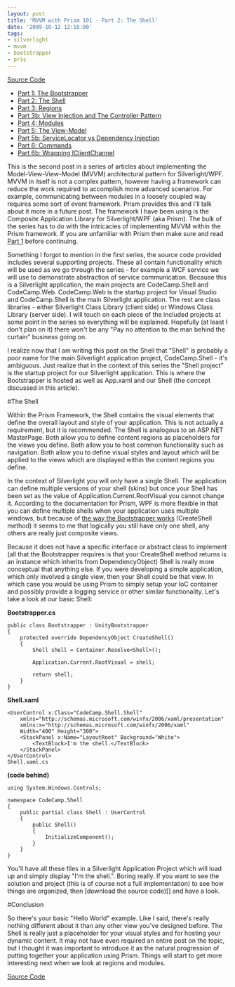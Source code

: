 ```yaml
---
layout: post
title: 'MVVM with Prism 101 - Part 2: The Shell'
date: '2009-10-12 12:18:00'
tags:
- silverlight
- mvvm
- bootstrapper
- pris
---
```


[Source Code](http://dvm-public-assets.s3.amazonaws.com/silverlight/Bootstrapper.zip)

* [Part 1: The Bootstrapper](/2009/10/03/mvvm-with-prism-101-ndash-part-1-the-bootstrapper/)
* [Part 2: The Shell](/2009/10/12/mvvm-with-prism-101-ndash-part-2-the-shell/)
* [Part 3: Regions](/2009/10/14/mvvm-and-prism-101-ndash-part-3-regions/)
 * [Part 3b: View Injection and The Controller Pattern](/2009/10/15/mvvm-with-prism-101-ndash-part-3b-view-injection-and/)
* [Part 4: Modules](/2009/10/23/mvvm-with-prism-101-ndash-part-4-modules/)
* [Part 5: The View-Model](2009/10/28/mvvm-with-prism-101-ndash-part-4-modules/)
 * [Part 5b: ServiceLocator vs Dependency Injection](/2009/11/02/mvvm-with-prism-101-ndash-part-5b-servicelocator-vs-depdency/)
* [Part 6: Commands](/2009/11/04/mvvm-with-prism-101-ndash-part-6-commands/)
 * [Part 6b: Wrapping IClientChannel](/2010/03/08/mvvm-with-prism-101-ndash-part-6b-wrapping-iclientchannel/)


This is the second post in a series of articles about implementing the Model-View-View-Model (MVVM) architectural pattern for Silverlight/WPF. MVVM in itself is not a complex pattern, however having a framework can reduce the work required to accomplish more advanced scenarios. For example, communicating between modules in a loosely coupled way requires some sort of event framework. Prism provides this and I'll talk about it more in a future post. The framework I have been using is the Composite Application Library for Silverlight/WPF (aka Prism). The bulk of the series has to do with the intricacies of implementing MVVM within the Prism framework. If you are unfamiliar with Prism then make sure and read [Part 1](/2009/10/03/mvvm-with-prism-101-ndash-part-1-the-bootstrapper/) before continuing.

Something I forgot to mention in the first series, the source code provided includes several supporting projects. These all contain functionality which will be used as we go through the series - for example a WCF service we will use to demonstrate abstraction of service communication. Because this is a Silverlight application, the main projects are CodeCamp.Shell and CodeCamp.Web. CodeCamp.Web is the startup project for Visual Studio and CodeCamp.Shell is the main Silverlight application. The rest are class libraries - either Silverlight Class Library (client side) or Windows Class Library (server side). I will touch on each piece of the included projects at some point in the series so everything will be explained. Hopefully (at least I don't plan on it) there won't be any "Pay no attention to the man behind the curtain" business going on.

I realize now that I am writing this post on the Shell that "Shell" is probably a poor name for the main Silverlight application project, CodeCamp.Shell - it's ambiguous. Just realize that in the context of this series the "Shell project" is the startup project for our Silverlight application. This is where the Bootstrapper is hosted as well as App.xaml and our Shell (the concept discussed in this article).

#The Shell

Within the Prism Framework, the Shell contains the visual elements that define the overall layout and style of your application. This is not actually a requirement, but it is recommended. The Shell is analogous to an ASP.NET MasterPage. Both allow you to define content regions as placeholders for the views you define. Both allow you to host common functionality such as navigation. Both allow you to define visual styles and layout which will be applied to the views which are displayed within the content regions you define.

In the context of Silverlight you will only have a single Shell. The application can define multiple versions of your shell (skins) but once your Shell has been set as the value of Application.Current.RootVisual you cannot change it. According to the documentation for Prism, WPF is more flexible in that you can define multiple shells when your application uses multiple windows, but because of [the way the Bootstrapper works](/2009/10/03/mvvm-with-prism-101-ndash-part-1-the-bootstrapper/) (CreateShell method) it seems to me that logically you still have only one shell, any others are really just composite views.

Because it does not have a specific interface or abstract class to implement (all that the Bootstrapper requires is that your CreateShell method returns is an instance which inherits from DependencyObject) Shell is really more conceptual that anything else. If you were developing a simple application, which only involved a single view, then your Shell could be that view. In which case you would be using Prism to simply setup your IoC container and possibly provide a logging service or other similar functionality. Let's take a look at our basic Shell:

**Bootstrapper.cs**

    public class Bootstrapper : UnityBootstrapper
    {
        protected override DependencyObject CreateShell()
        {
            Shell shell = Container.Resolve<Shell>();
     
            Application.Current.RootVisual = shell;
     
            return shell;
        }
    }

**Shell.xaml**

    <UserControl x:Class="CodeCamp.Shell.Shell"
        xmlns="http://schemas.microsoft.com/winfx/2006/xaml/presentation" 
        xmlns:x="http://schemas.microsoft.com/winfx/2006/xaml" 
        Width="400" Height="300">
        <StackPanel x:Name="LayoutRoot" Background="White">
            <TextBlock>I'm the shell.</TextBlock>
        </StackPanel>
    </UserControl>
    Shell.xaml.cs 

**(code behind)**
    
    using System.Windows.Controls;
     
    namespace CodeCamp.Shell
    {
        public partial class Shell : UserControl
        {
            public Shell()
            {
                InitializeComponent();
            }
        }
    }

You'll have all these files in a Silverlight Application Project which will load up and simply display "I'm the shell.". Boring really. If you want to see the solution and project (this is of course not a full implementation) to see how things are organized, then [download the source code)[] and have a look.

#Conclusion

So there's your basic "Hello World" example. Like I said, there's really nothing different about it than any other view you've designed before. The Shell is really just a placeholder for your visual styles and for hosting your dynamic content. It may not have even required an entire post on the topic, but I thought it was important to introduce it as the natural progression of putting together your application using Prism. Things will start to get more interesting next when we look at regions and modules.

[Source Code](http://dvm-public-assets.s3.amazonaws.com/silverlight/Bootstrapper.zip)